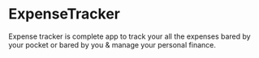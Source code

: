 # ExpenseTracker
 Expense tracker is complete app to track your all the expenses bared by your pocket or bared by you & manage your personal finance.
